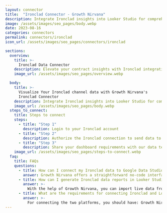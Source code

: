 ```yaml
---
layout: connector
title:  "Ironclad Connector - Growth Nirvana"
description: Integrate Ironclad insights into Looker Studio for comprehensive contract analytics that guide your legal and operational decisions.
image: /assets/images/seo_pages/body.webp
date: 2023-08-16
categories: connectors
permalink: connectors/ironclad
icon_url: /assets/images/seo_pages/connectors/ironclad

sections:
  overview:
    title: >-
      Ironclad Data Connector
    description: Elevate your contract insights with Ironclad integration. Seamlessly merge contract data from Ironclad with Looker Studio's analytical capabilities, unlocking insights that drive contract management strategies, compliance tracking, and operational excellence.
    image_url: /assets/images/seo_pages/overview.webp

  body:
    title: >-
      Visualize Your Ironclad channel data with Growth Nirvana's
      Ironclad Connector
    description: Integrate Ironclad insights into Looker Studio for comprehensive contract analytics that guide your legal and operational decisions.
    image_url: /assets/images/seo_pages/body.webp
  steps_to_connect:
    title: Steps to connect
    steps:
      - title: "Step 1"
        description: Login to your Ironclad account
      - title: "Step 2"
        description: Authorize the Ironclad connection to send data to Growth Nirvana
      - title: "Step 3"
        description: Share your dashboard requirements with our data team. We will build the report for you.
    image_url: /assets/images/seo_pages/steps-to-connect.webp
  faq:
    title: FAQs
    questions:
      - title: How can I connect my Ironclad data to Google Data Studio/Looker Studio?
        answer: Growth Nirvana offers a straightforward no-code interface to connect to Ironclad data sources.
      - title: How can I generate Ironclad data reports in Looker Studio?
        answer: >-
          With the help of Growth Nirvana, you can import live data from Ironclad into Looker Studio. These data can be viewed in charts, tables, and dashboards to generate branded reports that can be shared instantly.
      - title: What are the requirements for connecting Ironclad and Looker Studio?
        answer: >-
          For connecting the two platforms, you should have: Growth Nirvana Account and Ironclad Ads Account
---
```

